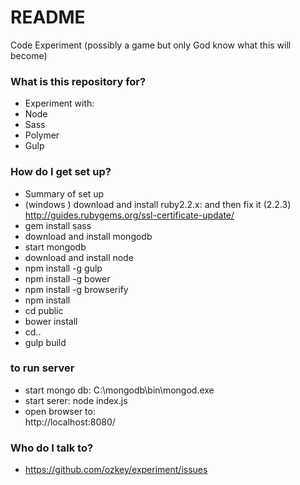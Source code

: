 # README #

Code Experiment (possibly a game but only God know what this will become)

### What is this repository for? ###

* Experiment with:
* Node
* Sass
* Polymer
* Gulp


### How do I get set up? ###

* Summary of set up
* (windows ) download and install ruby2.2.x: and then fix it (2.2.3) http://guides.rubygems.org/ssl-certificate-update/
* gem install sass
* download and install mongodb
* start mongodb
* download and install node
* npm install -g gulp
* npm install -g bower
* npm install -g browserify
* npm install
* cd public
* bower install
* cd..
* gulp build

### to run server ###

* start mongo db: 
  C:\mongodb\bin\mongod.exe
* start serer:
  node index.js
* open browser to:  
  http://localhost:8080/

### Who do I talk to? ###

* https://github.com/ozkey/experiment/issues



